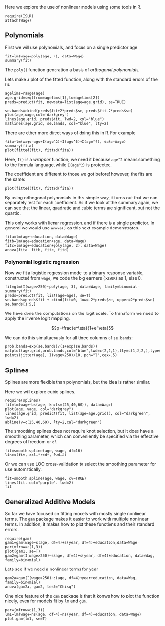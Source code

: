 Here we explore the use of nonlinear models using some tools in R.

```
require(ISLR)
attach(Wage)
```

## Polynomials

First we will use polynomials, and focus on a single predictor age:

~~~
fit=lm(wage~poly(age, 4), data=Wage)
summary(fit)
~~~

The `poly()` function generation a basis of *orthogonal polynomials*.

Lets make a plot of the fitted function, along with the standard errors of the fit.

~~~
agelims=range(age)
age.grid=seq(from=agelims[1],to=agelims[2])
preds=predict(fit, newdata=list(age=age.grid), se=TRUE)

se.bands=cbind(preds$fit+2*preds$se, preds$fit-2*preds$se)
plot(age,wage,col="darkgrey")
lines(age.grid, preds$fit, lwd=2, col="blue")
matlines(age.grid, se.bands, col="blue", lty=2)
~~~

There are other more direct ways of doing this in R. For example

~~~
fita=lm(wage~age+I(age^2)+I(age^3)+I(age^4), data=Wage)
summary(fita)
plot(fitted(fit), fitted(fita))
~~~

Here, `I()` is a *wrapper* function; we need it because `age^2` means something to the formula language, while `I(age^2)` is protected.

The coefficient are different to those we got before! however, the fits are the same:

~~~
plot(fitted(fit), fitted(fita))
~~~

By using orthogonal polynomials in this simple way, it turns out that we can separately test for each coefficient. So if we look at the summary again, we can see that the linear, quadratic and cubic terms are significant, but not the quartic.

This only works with lienar regression, and if there is a single predictor. In general we would use `anova()` as this next example demonstrates.

~~~
fita=lm(age~education, data=Wage)
fitb=lm(age~education+age, data=Wage)
fitc=lm(age~education+poly(age, 2), data=Wage)
anova(fita, fitb, fitc, fitd)
~~~

### Polynomial logistic regression

Now we fit a logistic regression model to a binary response variable, constructed from `wage`, we code the big earners (`>250K`) as 1, else 0.

~~~
fit=glm(I(wage>250)~poly(age, 3), data=Wage, family=binomial)
summary(fit)
preds=predict(fit, list(age=age), se=T)
se.bands=preds$fit + cbind(fit=0, low=-2*preds$se, upper=2*preds$se)
se.bands[1:5,]
~~~

We have done the computations on the logit scale. To transform we need to apply the inverse logit mapping.

$$p=\frac{e^\eta}{1+e^\eta}$$

We can do this simultaeously for all three columns of `se.bands`:

~~~
prob.bands=exp(se.bands)/(1+exp(se.bands))
matplot(age.grid,prob.bands,col="blue",lwd=c(2,1,1),lty=c(1,2,2,),type="l",ylim=c(0,.1))
points(jitter(age), I(wage>250)/10, pch="l",cex=.5)
~~~

## Splines

Splines are more flexible than polynomials, but the idea is rather similar.

Here we will explore cubic splines.

~~~
require(splines)
fit=lm(wage~bs(age, knots=(25,40,60)), data=Wage)
plot(age, wage, col="darkgrey")
lines(age.grid, predict(fit, list(age=age.grid)), col="darkgreen", lwd=2)
abline(v=c(25,40,60), lty=2,cal="darkgreen")
~~~

The smoothing splines does not require knot selection, but it does have a smoothing parameter, which can conveniently be specified via the effective degrees of freedom or `df`.

~~~
fit=smooth.spline(age, wage, df=16)
lines(fit, col="red", lwd=2)
~~~

Or we can use LOO cross-validation to select the smoothing parameter for use automatically.

~~~
fit=smooth.spline(age, wage, cv=TRUE)
lines(fit, col="purple", lwd=2)
fit
~~~

## Generalized Additive Models

So far we have focused on fitting models with mostly single nonlinear terms. The `gam` package makes it easier to work with multiple nonlinear terms. In addition, it makes how to plot these functions and their standard errors.

~~~
require(gam)
gam1=gam(wage~s(age, df=4)+s(year, df=4)+education,data=Wage)
par(mfrow=c(1,3))
plot(gam1, se=T)
gam2=gam(I(wage>250)~s(age, df=4)+s(year, df=4)+education, data=Wag, family=binomial)
~~~

Lets see if we need a nonlinear terms for year

~~~
gam2a=gam(I(wage>250)~s(age, df=4)+year+education, data=Wag, family=binomial)
anova(gam2a, gam2, test="Chisq")
~~~

One nice feature of the `gam` package is that it konws how to plot the function nicely, even for models fit by `lm` and `glm`.

~~~
par=(mfrow=c(1,3))
lm1=lm(wage~ns(age, df=4)+ns(year, df=4)+education, data=Wage)
plot.gam(lm1, se=T)

~~~

